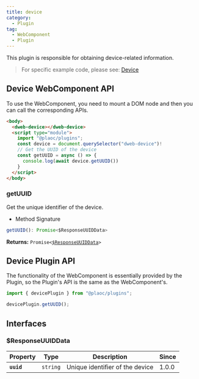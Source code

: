 ```yaml
---
title: device
category:
  - Plugin
tag:
  - WebComponent
  - Plugin
---
```


This plugin is responsible for obtaining device-related information.

> For specific example code, please see: [Device](https://github.com/BioforestChain/dweb_browser/blob/main/plaoc/demo/src/pages/Device.vue)

## Device WebComponent API

To use the WebComponent, you need to mount a DOM node and then you can call the corresponding APIs.

```html
<body>
  <dweb-device></dweb-device>
  <script type="module">
    import "@plaoc/plugins";
    const device = document.querySelector("dweb-device")!
    // Get the UUID of the device
    const getUUID = async () => {
      console.log(await device.getUUID())
    }
  </script>
</body>
```

### getUUID

Get the unique identifier of the device.

- Method Signature

```ts
getUUID(): Promise<$ResponseUUIDData>
```

**Returns:** <code>Promise&lt;<a href="#responseuuiddata">$ResponseUUIDData</a>&gt;</code>


## Device Plugin API

The functionality of the WebComponent is essentially provided by the Plugin, so the Plugin's API is the same as the WebComponent's.

```ts
import { devicePlugin } from "@plaoc/plugins";

devicePlugin.getUUID();
```

## Interfaces

### $ResponseUUIDData

| Property   | Type                | Description       | Since |
| ---------- | ------------------- | ----------------- | ----- |
| **`uuid`** | <code>string</code> | Unique identifier of the device | 1.0.0 |